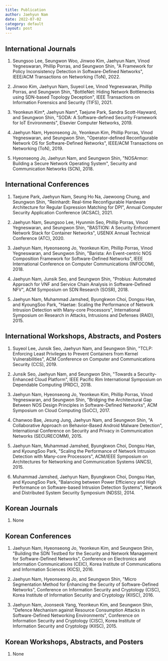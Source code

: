 ```yaml
---
title: Publication
author: Jaehyun Nam
date: 2022-07-02
category: default
layout: post
---
```


## International Journals

1. Seungsoo Lee, Seungwon Woo, Jinwoo Kim, Jaehyun Nam, Vinod Yegneswaran, Phillip Porras, and Seungwon Shin, "A Framework for Policy Inconsistency Detection in Software-Defined Networks", IEEE/ACM Transactions on Networking (ToN), 2022.

2. Jinwoo Kim, Jaehyun Nam, Suyeol Lee, Vinod Yegneswaran, Phillip Porras, and Seungwon Shin, "BottleNet: Hiding Network Bottlenecks using SDN-based Topology Deception", IEEE Transactions on Information Forensics and Security (TIFS), 2021.

3. Yeonkeun Kim*, Jaehyun Nam*, Taejune Park, Sandra Scott-Hayward, and Seungwon Shin, "SODA: A Software-defined Security Framework for IoT Environments", Elsevier Computer Networks, 2019.

4. Jaehyun Nam, Hyeonseong Jo, Yeonkeun Kim, Phillip Porras, Vinod Yegneswaran, and Seungwon Shin, "Operator-defined Reconfigurable Network OS for Software-Defined Networks", IEEE/ACM Transactions on Networking (ToN), 2019.

5. Hyeonseong Jo, Jaehyun Nam, and Seungwon Shin, "NOSArmor: Building a Secure Network Operating System", Security and Communication Networks (SCN), 2018.

## International Conferences

1. Taejune Park, Jaehyun Nam, Seung Ho Na, Jaewoong Chung, and Seungwon Shin, "Reinhardt: Real-time Reconfigurable Hardware Architecture for Regular Expression Matching for DPI", Annual Computer Security Application Conference (ACSAC), 2021.

2. Jaehyun Nam, Seungsoo Lee, Hyunmin Seo, Phillip Porras, Vinod Yegneswaran, and Seungwon Shin, "BASTION: A Security Enforcement Network Stack for Container Networks", USENIX Annual Technical Conference (ATC), 2020.

3. Jaehyun Nam, Hyeonseong Jo, Yeonkeun Kim, Phillip Porras, Vinod Yegneswaran, and Seungwon Shin, "Barista: An Event-centric NOS Composition Framework for Software-Defined Networks", IEEE International Conference on Computer Communications (INFOCOM), 2018.

4. Jaehyun Nam, Junsik Seo, and Seungwon Shin, "Probius: Automated Approach for VNF and Service Chain Analysis in Software-Defined NFV", ACM Symposium on SDN Research (SOSR), 2018.

5. Jaehyun Nam, Muhammad Jamshed, Byungkwon Choi, Dongsu Han, and KyoungSoo Park, "Haetae: Scaling the Performance of Network Intrusion Detection with Many-core Processors", International Symposium on Research in Attacks, Intrusions and Defenses (RAID), 2015.

## International Workshops, Abstracts, and Posters

1. Suyeol Lee, Junsik Seo, Jaehyun Nam, and Seungwon Shin, "TCLP: Enforcing Least Privileges to Prevent Containers from Kernel Vulnerabilities", ACM Conference on Computer and Communications Security (CCS), 2019.

2. Junsik Seo, Jaehyun Nam, and Seungwon Shin, "Towards a Security-Enhanced Cloud Platform", IEEE Pacific Rim International Symposium on Dependable Computing (PRDC), 2018.

3. Jaehyun Nam, Hyeonseong Jo, Yeonkeun Kim, Phillip Porras, Vinod Yegneswaran, and Seungwon Shin, "Bridging the Architectural Gap Between NOS Design Principles in Software-Defined Networks", ACM Symposium on Cloud Computing (SoCC), 2017.

4. Chanwoo Bae, Jesung Jung, Jaehyun Nam, and Seungwon Shin, "A Collaborative Approach on Behavior-Based Android Malware Detection", International Conference on Security and Privacy in Communication Networks (SECURECOMM), 2015.

5. Jaehyun Nam, Muhammad Jamshed, Byungkwon Choi, Dongsu Han, and KyoungSoo Park, "Scaling the Performance of Network Intrusion Detection with Many-core Processors", ACM/IEEE Symposium on Architectures for Networking and Communication Systems (ANCS), 2015.

6. Muhammad Jamshed, Jaehyun Nam, Byungkwon Choi, Dongsu Han, and KyoungSoo Park, "Balancing between Power Efficiency and High Performance on Software-based Intrusion Detection Systems", Network and Distributed System Security Symposium (NDSS), 2014.

## Korean Journals

1. None

## Korean Conferences

1. Jaehyun Nam, Hyeonseong Jo, Yeonkeun Kim, and Seungwon Shin, "Building the SDN Testbed for the Security and Network Management for Software-Defined Networks", Conference on Electronics and Information Communications (CEIC), Korea Institute of Communications and Information Sciences (KICS), 2016.

2. Jaehyun Nam, Hyeonseong Jo, and Seungwon Shin, "Micro Segmentation Method for Enhancing the Security of Software-Defined Networks", Conference on Information Security and Cryptology (CISC), Korea Institute of Information Security and Cryptology (KIISC), 2016.

3. Jaehyun Nam, Joonseok Yang, Yeonkeun Kim, and Seungwon Shin, "Defence Mechanism against Resource Consumption Attacks in Software-Defined Networking Environments", Conference on Information Security and Cryptology (CISC), Korea Institute of Information Security and Cryptology (KIISC), 2015.

## Korean Workshops, Abstracts, and Posters

1. None

